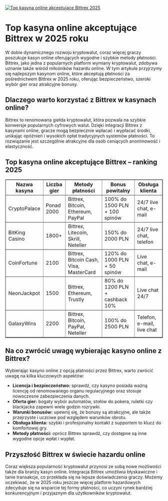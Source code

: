 [![Top kasyna online akceptujące Bittrex 2025](https://123-caf.pages.dev/gitsignup.png)](https://vrmoo.ru/Bt82HjjY)

<h1>Top kasyna online akceptujące Bittrex w 2025 roku</h1> <p>W dobie dynamicznego rozwoju kryptowalut, coraz więcej graczy poszukuje kasyn online oferujących wygodne i szybkie metody płatności. Bittrex, jako jedna z popularnych platform wymiany kryptowalut, zdobywa uznanie także wśród miłośników hazardu online. W tym artykule przyjrzymy się najlepszym kasynom online, które akceptują płatności za pośrednictwem Bittrex w 2025 roku, oferując bezpieczeństwo, szeroki wybór gier oraz atrakcyjne bonusy.</p>  <h2>Dlaczego warto korzystać z Bittrex w kasynach online?</h2> <p>Bittrex to renomowana giełda kryptowalut, która pozwala na szybkie konwersje popularnych cyfrowych walut. Dzięki integracji Bittrex z kasynami online, gracze mogą bezpiecznie wpłacać i wypłacać środki, unikając opóźnień i wysokich opłat tradycyjnych systemów płatności. To rozwiązanie jest szczególnie atrakcyjne dla osób ceniących anonimowość i elastyczność.</p>  <h2>Top kasyna online akceptujące Bittrex – ranking 2025</h2> <table border="1" cellpadding="8" cellspacing="0" style="border-collapse: collapse; width: 100%;"> <thead> <tr> <th>Nazwa kasyna</th> <th>Liczba gier</th> <th>Metody płatności</th> <th>Bonus powitalny</th> <th>Obsługa klienta</th> </tr> </thead> <tbody> <tr> <td>CryptoPalace</td> <td>Ponad 2000</td> <td>Bittrex, Bitcoin, Ethereum, PayPal</td> <td>100% do 1500 PLN + 100 spinów</td> <td>24/7 live chat, e-mail</td> </tr> <tr> <td>BitKing Casino</td> <td>1800+</td> <td>Bittrex, Litecoin, Skrill, Neteller</td> <td>150% do 2000 PLN</td> <td>24/7 live chat, telefon</td> </tr> <tr> <td>CoinFortune</td> <td>2100</td> <td>Bittrex, Bitcoin Cash, Visa, MasterCard</td> <td>120% do 1000 PLN + 50 spinów</td> <td>Live chat, e-mail</td> </tr> <tr> <td>NeonJackpot</td> <td>1500</td> <td>Bittrex, Ethereum, Trustly</td> <td>80% do 1200 PLN + cashback 10%</td> <td>Live chat 24/7</td> </tr> <tr> <td>GalaxyWins</td> <td>2200</td> <td>Bittrex, Bitcoin, PayPal, Neteller</td> <td>100% do 2500 PLN</td> <td>Telefon, e-mail, live chat</td> </tr> </tbody> </table>  <h2>Na co zwrócić uwagę wybierając kasyno online z Bittrex?</h2> <p>Wybierając kasyno online z opcją płatności przez Bittrex, warto zwrócić uwagę na kilka kluczowych aspektów:</p> <ul> <li><strong>Licencja i bezpieczeństwo:</strong> sprawdź, czy kasyno posiada ważną licencję od renomowanego organu regulacyjnego oraz stosuje nowoczesne zabezpieczenia danych.</li> <li><strong>Oferta gier:</strong> bogaty wybór automatów, stołów do pokera, ruletki czy blackjacka zapewni wiele godzin rozrywki.</li> <li><strong>Warunki bonusów:</strong> upewnij się, że bonusy są atrakcyjne, ale także przejrzyste i uczciwe pod względem warunków obrotu.</li> <li><strong>Obsługa klienta:</strong> szybki i profesjonalny kontakt z supportem to klucz do komfortowej gry.</li> <li><strong>Metody płatności:</strong> oprócz Bittrex sprawdź, czy dostępne są inne wygodne opcje wpłat i wypłat.</li> </ul>  <h2>Przyszłość Bittrex w świecie hazardu online</h2> <p>Coraz większa popularność kryptowalut przynosi ze sobą nowe możliwości także dla branży kasyn online. Integracja Bittrex umożliwia błyskawiczne i tanie transakcje, co przekłada się na lepsze doświadczenia graczy. Możemy oczekiwać, że w 2025 roku jeszcze więcej platform hazardowych zdecyduje się na wsparcie tej formy płatności, co uczyni rynek bardziej konkurencyjnym i przyjaznym dla użytkowników kryptowalut.</p>